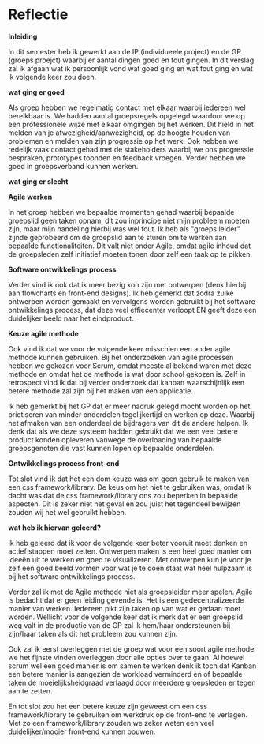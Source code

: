 # Reflectie

**Inleiding**

In dit semester heb ik gewerkt aan de IP (individueele project) en de GP (groeps proejct) waarbij er aantal dingen goed en fout gingen. In dit verslag zal ik afgaan wat ik persoonlijk vond wat goed ging en wat fout ging en wat ik volgende keer zou doen.

**wat ging er goed**

Als groep hebben we regelmatig contact met elkaar waarbij iedereen wel bereikbaar is. We hadden aantal groepsregels opgelegd waardoor we op een professionele wijze met elkaar omgingen bij het werken. Dit hield in het melden van je afwezigheid/aanwezigheid, op de hoogte houden van problemen en melden van zijn progressie op het werk. Ook hebben we redelijk vaak contact gehad met de stakeholders waarbij we ons progressie bespraken, prototypes toonden en feedback vroegen. Verder hebben we goed in groepsverband kunnen werken.

**wat ging er slecht**


**Agile werken**

In het groep hebben we bepaalde momenten gehad waarbij bepaalde groepslid geen taken opnam, dit zou inprincipe niet mijn probleem moeten zijn, maar mijn handeling hierbij was wel fout. Ik heb als "groeps leider" zijnde geprobeerd om de groepslid aan te sturen om te werken aan bepaalde functionaliteiten. Dit valt niet onder Agile, omdat agile inhoud dat de groepsleden zelf initiatief moeten tonen door zelf een taak op te pikken. 

**Software ontwikkelings process**

Verder vind ik ook dat ik meer bezig kon zijn met ontwerpen (denk hierbij aan flowcharts en front-end designs). Ik heb gemerkt dat zodra zulke ontwerpen worden gemaakt en vervolgens worden gebruikt bij het software ontwikkelings process, dat deze veel effiecenter verloopt EN geeft deze een duidelijker beeld naar het eindproduct.

**Keuze agile methode**

Ook vind ik dat we voor de volgende keer misschien een ander agile methode kunnen gebruiken. Bij het onderzoeken van agile processen hebben we gekozen voor Scrum, omdat meeste al bekend waren met deze methode en omdat het de methode is wat door school gekozen is. Zelf in retrospect vind ik dat bij verder onderzoek dat kanban waarschijnlijk een betere methode zal zijn bij het maken van een applicatie.

Ik heb gemerkt bij het GP dat er meer nadruk gelegd mocht worden op het priotiseren van minder onderdelen tegelijkertijd en werken op deze. Waarbij het afmaken van een onderdeel de bijdragers van dit de andere helpen. Ik denk dat als we deze systeem hadden gebruikt dat we een veel betere product konden opleveren vanwege de overloading van bepaalde groepsgenoten die vast kunnen lopen op bepaalde onderdelen.

**Ontwikkelings process front-end**

Tot slot vind ik dat het een dom keuze was om geen gebruik te maken van een css framework/library. De keus om het niet te gebruiken was, omdat ik dacht was dat de css framework/library ons zou beperken in bepaalde aspecten. Dit is zeker niet het geval en zou juist het tegendeel bewijzen zouden wij het wel gebruikt hebben.

**wat heb ik hiervan geleerd?**

Ik heb geleerd dat ik voor de volgende keer beter vooruit moet denken en actief stappen moet zetten. Ontwerpen maken is een heel goed manier om ideeën uit te werken en goed te visualizeren. Met ontwerpen kun je voor je zelf een goed beeld vormen voor wat je te doen staat wat heel hulpzaam is bij het software ontwikkelings process.

Verder zal ik met de Agile methode niet als groepsleider meer spelen. Agile is bedacht dat er geen leiding gevende is. Het is een gedecentralizeerde manier van werken. Iedereen pikt zijn taken op van wat er gedaan moet worden. Wellicht voor de volgende keer dat ik merk dat er een groepslid weg valt in de productie van de GP zal ik hem/haar ondersteunen bij zijn/haar taken als dit het probleem zou kunnen zijn.

Ook zal ik eerst overleggen met de groep wat voor een soort agile methode we het fijnste vinden overleggen door alle opties over te gaan. Al hoewel scrum wel een goed manier is om samen te werken denk ik toch dat Kanban een betere manier is aangezien de workload verminderd en of bepaalde taken de moeielijksheidgraad verlaagd door meerdere groepsleden er tegen aan te zetten.

En tot slot zou het een betere keuze zijn geweest om een css framework/library te gebruiken om werkdruk op de front-end te verlagen. Met zo een framework/library zouden we zeker weten een veel duidelijker/mooier front-end kunnen bouwen.
